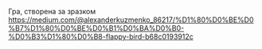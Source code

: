 Гра, створена за зразком https://medium.com/@alexanderkuzmenko_86217/%D1%80%D0%BE%D0%B7%D1%80%D0%BE%D0%B1%D0%BA%D0%B0-%D0%B3%D1%80%D0%B8-flappy-bird-b68c0193912c 
